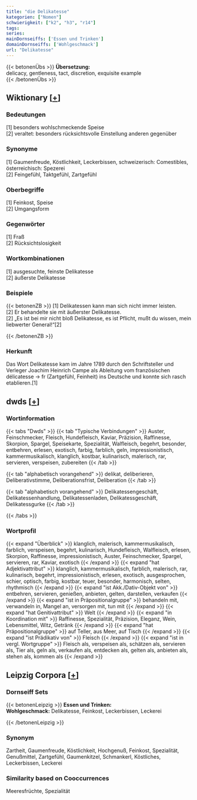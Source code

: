 ```yaml
---
title: "die Delikatesse"
kategorien: ["Nomen"]
schwierigkeit: ["k2", "h3", "r14"]
tags:
series:
mainDornseiffs: ['Essen und Trinken']
domainDornseiffs: ['Wohlgeschmack']
url: "Delikatesse"
---
```


{{< betonenÜbs >}}
**Übersetzung:**  
delicacy, gentleness, tact, discretion, exquisite example  
{{< /betonenÜbs >}}

## Wiktionary [[+](https://de.wiktionary.org/wiki/Delikatesse)]

### Bedeutungen
[1] besonders wohlschmeckende Speise  
[2] veraltet: besonders rücksichtsvolle Einstellung anderen gegenüber  

### Synonyme
[1] Gaumenfreude, Köstlichkeit, Leckerbissen, schweizerisch: Comestibles, österreichisch: Spezerei  
[2] Feingefühl, Taktgefühl, Zartgefühl  

### Oberbegriffe
[1] Feinkost, Speise  
[2] Umgangsform  

### Gegenwörter
[1] Fraß  
[2] Rücksichtslosigkeit  

### Wortkombinationen
[1] ausgesuchte, feinste Delikatesse  
[2] äußerste Delikatesse  

### Beispiele
{{< betonenZB >}}
[1] Delikatessen kann man sich nicht immer leisten.  
[2] Er behandelte sie mit äußerster Delikatesse.  
[2] „Es ist bei mir nicht bloß Delikatesse, es ist Pflicht, mußt du wissen, mein liebwerter General!“[2]  

{{< /betonenZB >}}
### Herkunft
Das Wort Delikatesse kam im Jahre 1789 durch den Schriftsteller und Verleger Joachim Heinrich Campe als Ableitung vom französischen délicatesse → fr (Zartgefühl, Feinheit) ins Deutsche und konnte sich rasch etablieren.[1]  



## dwds [[+](https://www.dwds.de/wb/Delikatesse)]

### Wortinformation
{{< tabs "Dwds" >}}
{{< tab "Typische Verbindungen" >}}
Auster, Feinschmecker, Fleisch, Hundefleisch, Kaviar, Präzision, Raffinesse, Skorpion, Spargel, Speisekarte, Spezialität, Walfleisch, begehrt, besonder, entbehren, erlesen, exotisch, farbig, farblich, geln, impressionistisch, kammermusikalisch, klanglich, kostbar, kulinarisch, malerisch, rar, servieren, verspeisen, zubereiten
{{< /tab >}}

{{< tab "alphabetisch vorangehend" >}}
delikat, deliberieren, Deliberativstimme, Deliberationsfrist, Deliberation
{{< /tab >}}

{{< tab "alphabetisch vorangehend" >}}
Delikatessengeschäft, Delikatessenhandlung, Delikatessenladen, Delikatessgeschäft, Delikatessgurke
{{< /tab >}}

{{< /tabs >}}

### Wortprofil
{{< expand "Überblick" >}} klanglich, malerisch, kammermusikalisch, farblich, verspeisen, begehrt, kulinarisch, Hundefleisch, Walfleisch, erlesen, Skorpion, Raffinesse, impressionistisch, Auster, Feinschmecker, Spargel, servieren, rar, Kaviar, exotisch {{< /expand >}}
{{< expand "hat Adjektivattribut" >}} klanglich, kammermusikalisch, farblich, malerisch, rar, kulinarisch, begehrt, impressionistisch, erlesen, exotisch, ausgesprochen, schier, optisch, farbig, kostbar, teuer, besonder, harmonisch, selten, rhythmisch {{< /expand >}}
{{< expand "ist Akk./Dativ-Objekt von" >}} entbehren, servieren, genießen, anbieten, gelten, darstellen, verkaufen {{< /expand >}}
{{< expand "ist in Präpositionalgruppe" >}} behandeln mit, verwandeln in, Mangel an, versorgen mit, tun mit {{< /expand >}}
{{< expand "hat Genitivattribut" >}} Welt {{< /expand >}}
{{< expand "in Koordination mit" >}} Raffinesse, Spezialität, Präzision, Eleganz, Wein, Lebensmittel, Witz, Getränk {{< /expand >}}
{{< expand "hat Präpositionalgruppe" >}} auf Teller, aus Meer, auf Tisch {{< /expand >}}
{{< expand "ist Prädikativ von" >}} Fleisch {{< /expand >}}
{{< expand "ist in vergl. Wortgruppe" >}} Fleisch als, verspeisen als, schätzen als, servieren als, Tier als, geln als, verkaufen als, entdecken als, gelten als, anbieten als, stehen als, kommen als {{< /expand >}}

## Leipzig Corpora [[+](https://corpora.uni-leipzig.de/en/res?word=Delikatesse&corpusId=deu_newscrawl-public_2018)]

### Dornseiff Sets
{{< betonenLeipzig >}}
**Essen und Trinken:**  
**Wohlgeschmack:** Delikatesse, Feinkost, Leckerbissen, Leckerei  

{{< /betonenLeipzig >}}

### Synonym
Zartheit, Gaumenfreude, Köstlichkeit, Hochgenuß, Feinkost, Spezialität, Genußmittel, Zartgefühl, Gaumenkitzel, Schmankerl, Köstliches, Leckerbissen, Leckerei


### Similarity based on Cooccurrences
Meeresfrüchte, Spezialität

